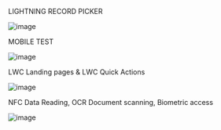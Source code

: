 LIGHTNING RECORD PICKER 

![image](https://github.com/saif-mal1k/Salesforce-Notes/assets/63545175/6284e82c-78ee-4cd8-91d5-35d3d654ee1b)


MOBILE TEST

![image](https://github.com/saif-mal1k/Salesforce-Notes/assets/63545175/a85140ae-25d2-44be-b680-24bc7423759a)


LWC Landing pages & LWC Quick Actions

![image](https://github.com/saif-mal1k/Salesforce-Notes/assets/63545175/80d39d70-3abb-480f-978a-324ddfef89df)


NFC Data Reading, OCR Document scanning, Biometric access

![image](https://github.com/saif-mal1k/Salesforce-Notes/assets/63545175/9eba39d7-3c4e-48eb-a00e-04c9bfca8664)
 

